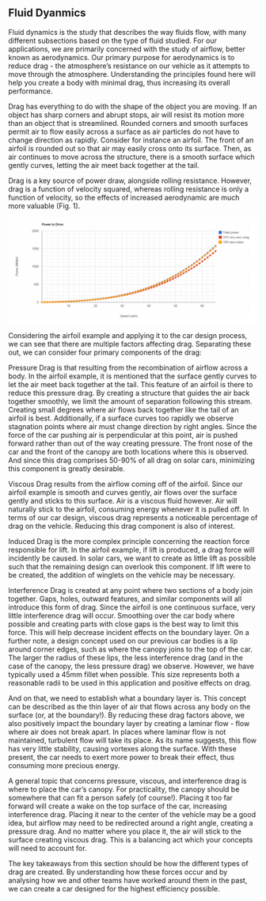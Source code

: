 ## Fluid Dyanmics

Fluid dynamics is the study that describes the way fluids flow, with many different subsections based on the type of fluid studied. For our applications, we are primarily concerned with the study of airflow, better known as aerodynamics. Our primary purpose for aerodynamics is to reduce drag - the atmosphere’s resistance on our vehicle as it attempts to move through the atmosphere. Understanding the principles found here will help you create a body with minimal drag, thus increasing its overall performance.

Drag has everything to do with the shape of the object you are moving. If an object has sharp corners and abrupt stops, air will resist its motion more than an object that is streamlined. Rounded corners and smooth surfaces permit air to flow easily across a surface as air particles do not have to change direction as rapidly. Consider for instance an airfoil. The front of an airfoil is rounded out so that air may easily cross onto its surface. Then, as air continues to move across the structure, there is a smooth surface which gently curves, letting the air meet back together at the tail. 

Drag is a key source of power draw, alongside rolling resistance. However, drag is a function of velocity squared, whereas rolling resistance is only a function of velocity, so the effects of increased aerodynamic are much more valuable (Fig. 1).

![Import Project](/_static/knowledge/powerdrivegraph.png)

Considering the airfoil example and applying it to the car design process, we can see that there are multiple factors affecting drag. Separating these out, we can consider four primary components of the drag:

Pressure Drag is that resulting from the recombination of airflow across a body. In the airfoil example, it is mentioned that the surface gently curves to let the air meet back together at the tail. This feature of an airfoil is there to reduce this pressure drag. By creating a structure that guides the air back together smoothly, we limit the amount of separation following this stream. Creating small degrees where air flows back together like the tail of an airfoil is best. Additionally, if a surface curves too rapidly we observe stagnation points where air must change direction by right angles. Since the force of the car pushing air is perpendicular at this point, air is pushed forward rather than out of the way creating pressure. The front nose of the car and the front of the canopy are both locations where this is observed. And since this drag comprises 50-90% of all drag on solar cars, minimizing this component is greatly desirable.

Viscous Drag results from the airflow coming off of the airfoil. Since our airfoil example is smooth and curves gently, air flows over the surface gently and sticks to this surface. Air is a viscous fluid however. Air will naturally stick to the airfoil, consuming energy whenever it is pulled off. In terms of our car design, viscous drag represents a noticeable percentage of drag on the vehicle. Reducing this drag component is also of interest.

Induced Drag is the more complex principle concerning the reaction force responsible for lift. In the airfoil example, if lift is produced, a drag force will incidently be caused. In solar cars, we want to create as little lift as possible such that the remaining design can overlook this component. If lift were to be created, the addition of winglets on the vehicle may be necessary.

Interference Drag is created at any point where two sections of a body join together. Gaps, holes, outward features, and similar components will all introduce this form of drag. Since the airfoil is one continuous surface, very little interference drag will occur. Smoothing over the car body where possible and creating parts with close gaps is the best way to limit this force. This will help decrease incident effects on the boundary layer. On a further note, a design concept used on our previous car bodies is a lip around corner edges, such as where the canopy joins to the top of the car. The larger the radius of these lips, the less interference drag (and in the case of the canopy, the less pressure drag) we observe. However, we have typically used a 45mm fillet when possible. This size represents both a reasonable radii to be used in this application and positive effects on drag.

And on that, we need to establish what a boundary layer is. This concept can be described as the thin layer of air that flows across any body on the surface (or, at the boundary!). By reducing these drag factors above, we also positively impact the boundary layer by creating a laminar flow - flow where air does not break apart. In places where laminar flow is not maintained, turbulent flow will take its place. As its name suggests, this flow has very little stability, causing vortexes along the surface. With these present, the car needs to exert more power to break their effect, thus consuming more precious energy.

A general topic that concerns pressure, viscous, and interference drag is where to place the car’s canopy. For practicality, the canopy should be somewhere that can fit a person safely (of course!). Placing it too far forward will create a wake on the top surface of the car, increasing interference drag. Placing it near to the center of the vehicle may be a good idea, but airflow may need to be redirected around a right angle, creating a pressure drag. And no matter where you place it, the air will stick to the surface creating viscous drag. This is a balancing act which your concepts will need to account for.

The key takeaways from this section should be how the different types of drag are created. By understanding how these forces occur and by analysing how we and other teams have worked around them in the past, we can create a car designed for the highest efficiency possible.